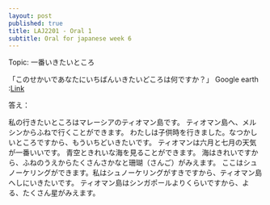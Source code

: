 ```yaml
---
layout: post
published: true
title: LAJ2201 - Oral 1
subtitle: Oral for japanese week 6
---
```

Topic: 一番いきたいところ


「このせかいであなたにいちばんいきたいどころは何ですか？」
Google earth :[Link](https://earth.google.com/web/@2.65576341,104.14908068,16.67555661a,90308.82137035d,35y,323.69517172h,0t,0r)

答え：

私の行きたいところはマレーシアのティオマン島です。
ティオマン島へ、メルシンからふねで行くことができます。
わたしは子供時を行きました。なつかしいところですから、もういちどいきたいです。
ティオマンは六月と七月の天気が一番いいです。
青空ときれいな海を見ることができます。
海はきれいですから、ふねのうえからたくさんさかなと珊瑚（さんご）がみえます。
ここはシュノーケリングができます。私はシュノーケリングがすきですから、ティオマン島へしにいきたいです。
ティオマン島はシンガポールよりくらいですから、よる、たくさん星がみえます。

